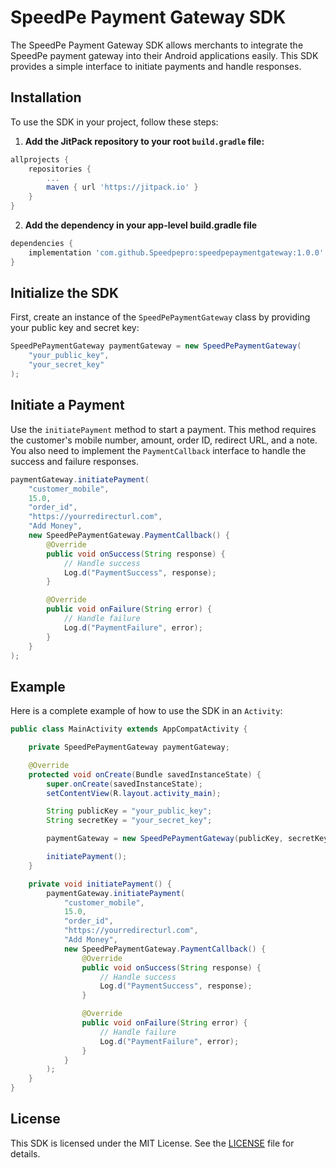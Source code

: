 # SpeedPe Payment Gateway SDK

The SpeedPe Payment Gateway SDK allows merchants to integrate the SpeedPe payment gateway into their Android applications easily. This SDK provides a simple interface to initiate payments and handle responses.

## Installation

To use the SDK in your project, follow these steps:

1. **Add the JitPack repository to your root `build.gradle` file:**

```gradle
allprojects {
    repositories {
        ...
        maven { url 'https://jitpack.io' }
    }
}
```
2. **Add the dependency in your app-level build.gradle file**

```gradle
dependencies {
    implementation 'com.github.Speedpepro:speedpepaymentgateway:1.0.0'
}
```
## Initialize the SDK
First, create an instance of the `SpeedPePaymentGateway` class by providing your public key and secret key:

```java
SpeedPePaymentGateway paymentGateway = new SpeedPePaymentGateway(
    "your_public_key",
    "your_secret_key"
);
```
## Initiate a Payment
Use the `initiatePayment` method to start a payment. This method requires the customer's mobile number, amount, order ID, redirect URL, and a note. You also need to implement the `PaymentCallback` interface to handle the success and failure responses.

```java
paymentGateway.initiatePayment(
    "customer_mobile",
    15.0,
    "order_id",
    "https://yourredirecturl.com",
    "Add Money",
    new SpeedPePaymentGateway.PaymentCallback() {
        @Override
        public void onSuccess(String response) {
            // Handle success
            Log.d("PaymentSuccess", response);
        }

        @Override
        public void onFailure(String error) {
            // Handle failure
            Log.d("PaymentFailure", error);
        }
    }
);

```
## Example
Here is a complete example of how to use the SDK in an `Activity`:

```java
public class MainActivity extends AppCompatActivity {

    private SpeedPePaymentGateway paymentGateway;

    @Override
    protected void onCreate(Bundle savedInstanceState) {
        super.onCreate(savedInstanceState);
        setContentView(R.layout.activity_main);

        String publicKey = "your_public_key";
        String secretKey = "your_secret_key";

        paymentGateway = new SpeedPePaymentGateway(publicKey, secretKey);

        initiatePayment();
    }

    private void initiatePayment() {
        paymentGateway.initiatePayment(
            "customer_mobile",
            15.0,
            "order_id",
            "https://yourredirecturl.com",
            "Add Money",
            new SpeedPePaymentGateway.PaymentCallback() {
                @Override
                public void onSuccess(String response) {
                    // Handle success
                    Log.d("PaymentSuccess", response);
                }

                @Override
                public void onFailure(String error) {
                    // Handle failure
                    Log.d("PaymentFailure", error);
                }
            }
        );
    }
}
```

## License
This SDK is licensed under the MIT License. See the [LICENSE](LICENSE) file for details.
